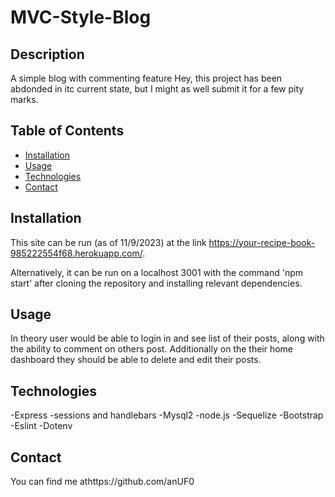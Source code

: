 # MVC-Style-Blog
## Description
A simple blog with commenting feature
Hey, this project has been abdonded in itc current state, but I might as well submit it for a few pity marks.

## Table of Contents 
- [Installation](#installation)
- [Usage](#usage)
- [Technologies](#technologies)
- [Contact](#contact)

## Installation
This site can be run (as of 11/9/2023) at the link https://your-recipe-book-985222554f68.herokuapp.com/.

Alternatively, it can be run on a localhost 3001 with the command 'npm start' after cloning the repository  and installing relevant dependencies.

## Usage

In theory user would be able to login in and see list of their posts, along with the ability to comment on others post. Additionally on the their home dashboard they should be able to delete and edit their posts.

## Technologies

-Express -sessions and handlebars
-Mysql2
-node.js
-Sequelize
-Bootstrap
-Eslint
-Dotenv

## Contact
You can find me athttps://github.com/anUF0